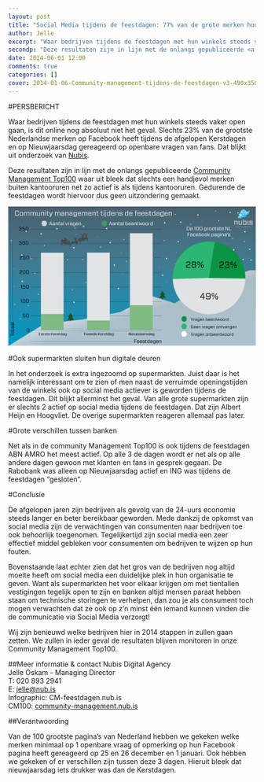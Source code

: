 ```yaml
---
layout: post
title: "Social Media tijdens de feestdagen: 77% van de grote merken houdt digitale deuren gesloten"
author: Jelle
excerpt: "Waar bedrijven tijdens de feestdagen met hun winkels steeds vaker open gaan, is dit online nog absoluut niet het geval. Slechts 23% van de grootste Nederlandse merken op Facebook heeft tijdens de afgelopen Kerstdagen en op nieuwjaarsdag gereageerd op openbare vragen van fans. Dat blijkt uit onderzoek van <a href='https://nub.is' target='_blank'>Nubis</a>."
secondp: "Deze resultaten zijn in lijn met de onlangs gepubliceerde <a href='http://bit.ly/cmtop100' target='_blank'> Community Management Top100</a> waar uit bleek dat slechts een handjevol merken buiten kantooruren net zo actief is als tijdens kantooruren. Gedurende de feestdagen wordt hiervoor dus geen uitzondering gemaakt."
date: 2014-06-01 12:00
comments: true
categories: []
cover: 2014-01-06-Community-management-tijdens-de-feestdagen-v3-490x350.png
---
```

#PERSBERICHT

Waar bedrijven tijdens de feestdagen met hun winkels steeds vaker open gaan, is dit online nog absoluut niet het geval. Slechts 23% van de grootste Nederlandse merken op Facebook heeft tijdens de afgelopen Kerstdagen en op Nieuwjaarsdag gereageerd op openbare vragen van fans. Dat blijkt uit onderzoek van <a href="https://nub.is" target="_blank\">Nubis</a>.


Deze resultaten zijn in lijn met de onlangs gepubliceerde <a href="http://bit.ly/cmtop100" target="_blank"> Community Management Top100</a> waar uit bleek dat slechts een handjevol merken buiten kantooruren net zo actief is als tijdens kantooruren. Gedurende de feestdagen wordt hiervoor dus geen uitzondering gemaakt.


![Infograpic Community Management tijdens de feestdagen](/assets/blog/img/2014-01-06-Community-management-tijdens-de-feestdagen.png)


#Ook supermarkten sluiten hun digitale deuren

In het onderzoek is extra ingezoomd op supermarkten. Juist daar is het namelijk interessant om te zien of men naast de verruimde openingstijden van de winkels ook op social media actiever is geworden tijdens de feestdagen. Dit blijkt allerminst het geval. Van alle grote supermarkten zijn er slechts 2 actief op social media tijdens de feestdagen. Dat zijn Albert Heijn en Hoogvliet. De overige supermarkten reageren allemaal pas later.


#Grote verschillen tussen banken

Net als in de community Management Top100 is ook tijdens de feestdagen ABN AMRO het meest actief. Op alle 3 de dagen wordt er net als op alle andere dagen gewoon met klanten en fans in gesprek gegaan. De Rabobank was alleen op Nieuwjaarsdag actief en ING was tijdens de feestdagen “gesloten”.


#Conclusie

De afgelopen jaren zijn bedrijven als gevolg van de 24-uurs economie steeds langer en beter bereikbaar geworden. Mede dankzij de opkomst van social media zijn de verwachtingen van consumenten naar bedrijven toe ook behoorlijk toegenomen. Tegelijkertijd zijn social media een zeer effectief middel gebleken voor consumenten om bedrijven te wijzen op hun fouten.

Bovenstaande laat echter zien dat het gros van de bedrijven nog altijd moeite heeft om social media een duidelijke plek in hun organisatie te geven. Want als supermarkten het voor elkaar krijgen om met tientallen vestigingen tegelijk open te zijn en banken altijd mensen paraat hebben staan om technische storingen te verhelpen, dan zou je als consument toch mogen verwachten dat ze ook op z’n minst één iemand kunnen vinden die de communicatie via Social Media verzorgt!

Wij zijn benieuwd welke bedrijven hier in 2014 stappen in zullen gaan zetten. We zullen in ieder geval de resultaten blijven monitoren in onze Community Management Top100.


##Meer informatie & contact
Nubis Digital Agency<br>
Jelle Oskam - Managing Director<br>
T: 020 893 2941<br>
E: <a href="mailto:jelle@nub.is">jelle@nub.is</a><br>
Infographic: CM-feestdagen.nub.is<br>
CM100: <a href="community-management.nub.is">community-management.nub.is</a>


##Verantwoording

Van de 100 grootste pagina’s van Nederland hebben we gekeken welke merken minimaal op 1 openbare vraag of opmerking op hun Facebook pagina heeft gereageerd op 25 en 26 december en 1 januari. Ook hebben we gekeken of er verschillen zijn tussen deze 3 dagen. Hieruit bleek dat nieuwjaarsdag iets drukker was dan de Kerstdagen.

